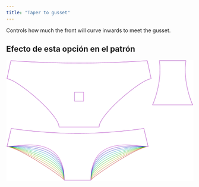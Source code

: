 ```yaml
---
title: "Taper to gusset"
---
```


Controls how much the front will curve inwards to meet the gusset.

## Efecto de esta opción en el patrón

![Esta imagen muestra el efecto de esta opción superponiendo varias variantes que tienen un valor diferente para esta opción](ursula_tapertogusset_sample.svg "Efecto de esta opción en el patrón")
